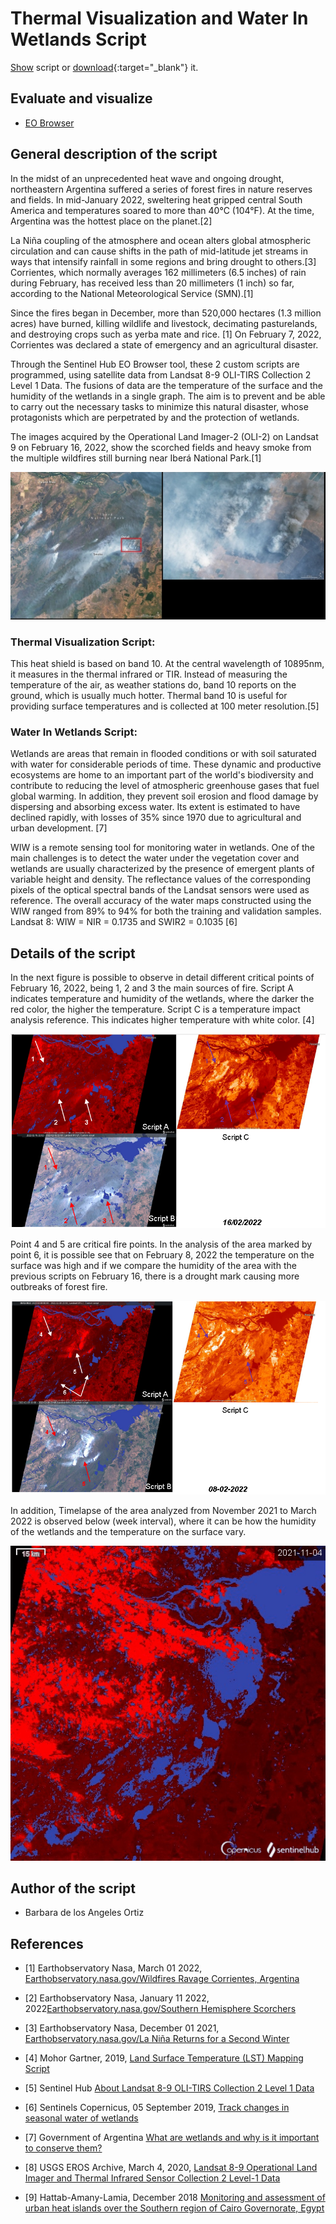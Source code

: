 # Thermal Visualization and Water In Wetlands Script 

<a href="#" id='togglescript'>Show</a> script or [download](script.js){:target="_blank"} it.  
<div id='script_view' style="display:none">  
{% highlight javascript %}  
{% include_relative script.js %}  
{% endhighlight %}  
</div>  

## Evaluate and visualize
 
- [EO Browser](https://sentinelshare.page.link/zeUH)

## General description of the script
 
In the midst of an unprecedented heat wave and ongoing drought, northeastern Argentina suffered a series of forest fires in nature reserves and fields. In mid-January 2022, sweltering heat gripped central South America and temperatures soared to more than 40°C (104°F). At the time, Argentina was the hottest place on the planet.[2] 

La Niña coupling of the atmosphere and ocean alters global atmospheric circulation and can cause shifts in the path of mid-latitude jet streams in ways that intensify rainfall in some regions and bring drought to others.[3] Corrientes, which normally averages 162 millimeters (6.5 inches) of rain during February, has received less than 20 millimeters (1 inch) so far, according to the National Meteorological Service (SMN).[1]

Since the fires began in December, more than 520,000 hectares (1.3 million acres) have burned, killing wildlife and livestock, decimating pasturelands, and destroying crops such as yerba mate and rice. [1] On February 7, 2022, Corrientes was declared a state of emergency and an agricultural disaster.

Through the Sentinel Hub EO Browser tool, these 2 custom scripts are programmed, using satellite data from Landsat 8-9 OLI-TIRS Collection 2 Level 1 Data. The fusions of data are the temperature of the surface and the humidity of the wetlands in a single graph. The aim is to prevent and be able to carry out the necessary tasks to minimize this natural disaster, whose protagonists which are perpetrated by and the protection of wetlands.

The images acquired by the Operational Land Imager-2 (OLI-2) on Landsat 9 on February 16, 2022, show the scorched fields and heavy smoke from the multiple wildfires still burning near Iberá National Park.[1]
 
![Figura 0](fig/fig1.jpg)

### Thermal Visualization Script: 
This heat shield is based on band 10. At the central wavelength of 10895nm, it measures in the thermal infrared or TIR. Instead of measuring the temperature of the air, as weather stations do, band 10 reports on the ground, which is usually much hotter. Thermal band 10 is useful for providing surface temperatures and is collected at 100 meter resolution.[5]

### Water In Wetlands Script:

Wetlands are areas that remain in flooded conditions or with soil saturated with water for considerable periods of time. These dynamic and productive ecosystems are home to an important part of the world's biodiversity and contribute to reducing the level of atmospheric greenhouse gases that fuel global warming. In addition, they prevent soil erosion and flood damage by dispersing and absorbing excess water. Its extent is estimated to have declined rapidly, with losses of 35% since 1970 due to agricultural and urban development. [7]

WIW is a remote sensing tool for monitoring water in wetlands. One of the main challenges is to detect the water under the vegetation cover and wetlands are usually characterized by the presence of emergent plants of variable height and density. The reflectance values of the corresponding pixels of the optical spectral bands of the Landsat sensors were used as reference. The overall accuracy of the water maps constructed using the WIW ranged from 89% to 94% for both the training and validation samples. Landsat 8: WIW = NIR = 0.1735 and SWIR2 = 0.1035 [6]

## Details of the script
 
In the next figure is possible to observe in detail different critical points of February 16, 2022, being 1, 2 and 3 the main sources of fire. Script A indicates temperature and humidity of the wetlands, where the darker the red color, the higher the temperature. Script C is a temperature impact analysis reference. This indicates higher temperature with white color. [4]
 
![aFig2_16-2-22](fig/fig2.png)

Point 4 and 5 are critical fire points. In the analysis of the area marked by point 6, it is possible see that on February 8, 2022 the temperature on the surface was high and if we compare the humidity of the area with the previous scripts on February 16, there is a drought mark causing more outbreaks of forest fire.

![aFig1_8-2-22](fig/fig3.png)

In addition, Timelapse of the area analyzed from November 2021 to March 2022 is observed below (week interval), where it can be how the humidity of the wetlands and the temperature on the surface vary. 

![AWS_LOTL1-500618976762302-timelapse](fig/fig4.gif)
 
## Author of the script
 
 - Barbara de los Angeles Ortiz
 
## References
 
- [1] Earthobservatory Nasa, March 01 2022,  [Earthobservatory.nasa.gov/Wildfires Ravage Corrientes, Argentina](https://earthobservatory.nasa.gov/images/149478/wildfires-ravage-corrientes-argentina)
 
- [2]  Earthobservatory Nasa, January 11 2022, 2022[Earthobservatory.nasa.gov/Southern Hemisphere Scorchers](https://earthobservatory.nasa.gov/images/149331/southern-hemisphere-scorchers)
 
- [3] Earthobservatory Nasa, December 01 2021,  [Earthobservatory.nasa.gov/La Niña Returns for a Second Winter](https://earthobservatory.nasa.gov/images/149201/la-nina-returns-for-a-second-winter)
 
- [4] Mohor Gartner, 2019, [Land Surface Temperature (LST) Mapping Script](https://github.com/sentinel-hub/custom-scripts/tree/master/landsat-8/land_surface_temperature_mapping)
 
- [5] Sentinel Hub [About Landsat 8-9 OLI-TIRS Collection 2 Level 1 Data](https://docs.sentinel-hub.com/api/latest/data/landsat-8/)
 
- [6] Sentinels Copernicus, 05 September 2019, [Track changes in seasonal water of wetlands](https://sentinels.copernicus.eu/web/success-stories/-/copernicus-sentinel-2-helps-track-changes-in-seasonal-water-of-wetlands)

- [7] Government of Argentina [What are wetlands and why is it important to conserve them?](https://www.argentina.gob.ar/ambiente/contenidos/humedales)

- [8] USGS EROS Archive, March 4, 2020, [Landsat 8-9 Operational Land Imager and Thermal Infrared Sensor Collection 2 Level-1 Data](https://www.usgs.gov/centers/eros/science/usgs-eros-archive-landsat-archives-landsat-8-9-operational-land-imager-and)

- [9] Hattab-Amany-Lamia, December 2018 [Monitoring and assessment of urban heat islands over the Southern region of Cairo Governorate, Egypt](https://www.sciencedirect.com/science/article/pii/S1110982317301114#b0115)
